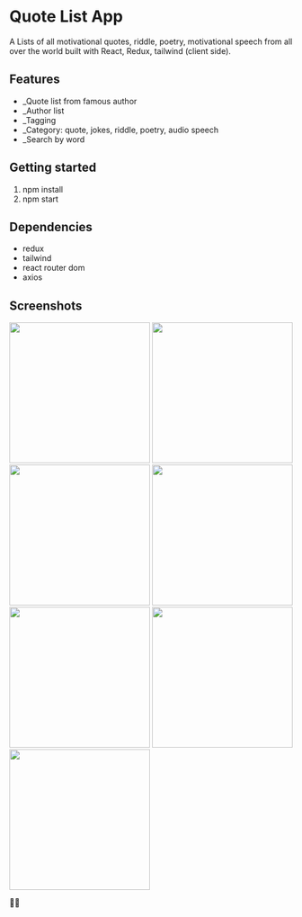 # Quote List App

A Lists of all motivational quotes, riddle, poetry, motivational speech from all over the world built with React, Redux, tailwind (client side). 

## Features

- _Quote list from famous author
- _Author list
- _Tagging 
- _Category: quote, jokes, riddle, poetry, audio speech
- _Search by word

## Getting started

1. npm install
2. npm start

## Dependencies

 - redux
 - tailwind
 - react router dom
 - axios

## Screenshots
<div>
<img width="250" src="https://https://github.com/larazan/whatAwords_client/screenshots/mobile (1).png"> </img>
<img width="250" src="https://https://github.com/larazan/whatAwords_client/screenshots/mobile (2).png"> </img>
  <img width="250" src="https://https://github.com/larazan/whatAwords_client/screenshots/mobile (5).png"> </img>
  <img width="250" src="https://https://github.com/larazan/whatAwords_client/screenshots/mobile (6).png"> </img>
  <img width="250" src="https://https://github.com/larazan/whatAwords_client/screenshots/mobile (7).png"> </img>
  <img width="250" src="https://https://github.com/larazan/whatAwords_client/screenshots/mobile (8).png"> </img>
  <img width="250" src="https://https://github.com/larazan/whatAwords_client/screenshots/61c81aec301e19260c9f856a.png"> </img>
  
</div>

🙏🏾